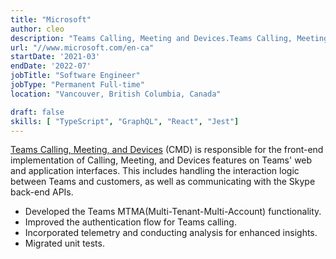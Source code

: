 ```yaml
---
title: "Microsoft"
author: cleo
description: "Teams Calling, Meeting and Devices.Teams Calling, Meeting and Devices."
url: "//www.microsoft.com/en-ca"
startDate: '2021-03'
endDate: '2022-07'
jobTitle: "Software Engineer"
jobType: "Permanent Full-time"
location: "Vancouver, British Columbia, Canada"

draft: false
skills: [ "TypeScript", "GraphQL", "React", "Jest"]
---
```

[Teams Calling, Meeting, and Devices](https://www.microsoft.com/en-us/microsoft-teams/group-chat-software) (CMD) is responsible for the front-end implementation of Calling, Meeting, and Devices features on Teams' web and application interfaces. This includes handling the interaction logic between Teams and customers, as well as communicating with the Skype back-end APIs.
- Developed the Teams MTMA(Multi-Tenant-Multi-Account) functionality.
- Improved the authentication flow for Teams calling.
- Incorporated telemetry and conducting analysis for enhanced insights.
- Migrated unit tests.
